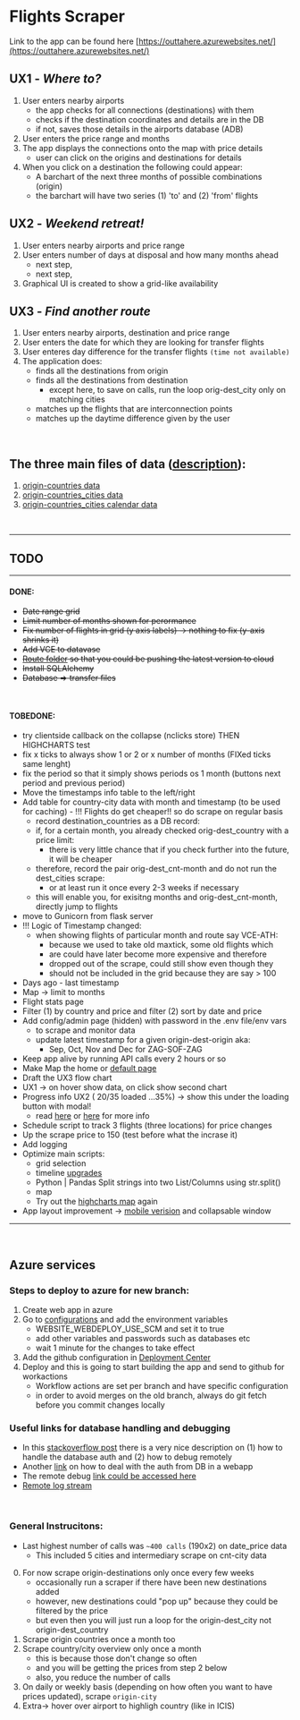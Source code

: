 # Flights Scraper

Link to the app can be found here [https://outtahere.azurewebsites.net/](https://outtahere.azurewebsites.net/)

## UX1 - <i>Where to?</i>
1. User enters nearby airports
   - the app checks for all connections (destinations) with them
   - checks if the destination coordinates and details are in the DB
   - if not, saves those details in the airports database (ADB)
2. User enters the price range and months
3. The app displays the connections onto the map with price details
   - user can click on the origins and destinations for details
4. When you click on a destination the following could appear:
   - A barchart of the next three months of possible combinations (origin)
   - the barchart will have two series (1) 'to' and (2) 'from' flights

## UX2 - <i>Weekend retreat!</i>
1. User enters nearby airports and price range
2. User enters number of days at disposal and how many months ahead
   - next step,
   - next step,
3. Graphical UI is created to show a grid-like availability

## UX3 - <i>Find another route</i>
1. User enters nearby airports, destination and price range
2. User enters the date for which they are looking for transfer flights
3. User enteres day difference for the transfer flights `(time not available)`
4. The application does:
   - finds all the destinations from origin
   - finds all the destinations from destination
      - except here, to save on calls, run the loop orig-dest_city only on matching cities
   - matches up the flights that are interconnection points
   - matches up the daytime difference given by the user

<br>

## The three main files of data ([description](/data/json_file_description.md)):
1. [origin-countries data](/data/example_json_dest_countries.json)
2. [origin-countries_cities data](/data/example_json_dest_cities.json)
3. [origin-countries_cities calendar data](/data/example_calendar.json)

<br>

--------------------------------------------------------
## TODO
--------------------------------------------------------
#### DONE:
- ~~Date range grid~~
- ~~Limit number of months shown for perormance~~
- ~~Fix number of flights in grid (y axis labels) -> nothing to fix (y-axis shrinks it)~~
- ~~Add VCE to datavase~~
- ~~[Route folder](https://docs.microsoft.com/en-us/azure/app-service/configure-language-python#customize-startup-command) so that you could be pushing the latest version to cloud~~
- ~~Install SQLAlchemy~~
- ~~Database => transfer files~~ 
<br>


#### TOBEDONE:
- try clientside callback on the collapse (nclicks store) THEN HIGHCHARTS test
- fix x ticks to always show 1 or 2 or x number of months (FIXed ticks same lenght)
- fix the period so that it simply shows periods os 1 month (buttons next period and previous period)
- Move the timestamps info table to the left/right
- Add table for country-city data with month and timestamp (to be used for caching) - !!! Flights do get cheaper!! so do scrape on regular basis
  - record destination_countries as a DB record:
  - if, for a certain month, you already checked orig-dest_country with a price limit:
     - there is very little chance that if you check further into the future, it will be cheaper
  - therefore, record the pair orig-dest_cnt-month and do not run the dest_cities scrape:
    - or at least run it once every 2-3 weeks if necessary
  - this will enable you, for exisitng months and orig-dest_cnt-month, directly jump to flights
- move to Gunicorn from flask server
- !!! Logic of Timestamp changed:
  - when showing flights of particular month and route say VCE-ATH:
    - because we used to take old maxtick, some old flights which
    - are could have later become more expensive and therefore
    - dropped out of the scrape, could still show even though they 
    - should not be included in the grid because they are say > 100
- Days ago - last timestamp
- Map -> limit to months
- Flight stats page
- Filter (1) by country and price and filter (2) sort by date and price
- Add config/admin page (hidden) with password in the .env file/env vars
  - to scrape and monitor data
  - update latest timestamp for a given origin-dest-origin aka:
    - Sep, Oct, Nov and Dec for ZAG-SOF-ZAG
- Keep app alive by running API calls every 2 hours or so
- Make Map the home or [default page](https://community.plotly.com/t/introducing-dash-pages-a-dash-2-x-feature-preview/57775)
- Draft the UX3 flow chart 
- UX1 -> on hover show data, on click show second chart
- Progress info UX2 ( 20/35 loaded ...35%) -> show this under the loading button with modal!
  - read [here](https://towardsdatascience.com/long-callbacks-in-dash-web-apps-72fd8de25937) or [here](https://dash.plotly.com/long-callbacks) for more info
- Schedule script to track 3 flights (three locations) for price changes
- Up the scrape price to 150 (test before what the incrase it)
- Add logging
- Optimize main scripts:
  - grid selection
  - timeline [upgrades](https://plotly.com/python-api-reference/generated/plotly.express.timeline.html)
  - Python | Pandas Split strings into two List/Columns using str.split()
  - map
  - Try out the [highcharts map](https://towardsdatascience.com/highly-interactive-data-visualization-cd3a9b082370#:~:text=Panel%2DHighcharts%20is%20a%20python,python%20for%20Exploratory%20Data%20Analysis.) again
- App layout improvement -> [mobile verision](https://stackoverflow.com/questions/22985370/making-the-bootstrap-dashboard-example-sidebar-visible-available-on-mobile) and collapsable window

--------------------------------------------------------
<br>

## Azure services
### Steps to deploy to azure for new branch:
1. Create web app in azure
2. Go to [configurations](https://portal.azure.com/#@kmitkovkerlievgmail.onmicrosoft.com/resource/subscriptions/ea1de4dc-316d-4041-baf0-5824b53e3cfc/resourcegroups/KMK_RG_GENERIC/providers/Microsoft.Web/sites/flightvis/configuration) and add the environment variables
   * WEBSITE_WEBDEPLOY_USE_SCM and set it to true
   * add other variables and passwords such as databases etc
   * wait 1 minute for the changes to take effect
3. Add the github configuration in [Deployment Center](https://portal.azure.com/#@kmitkovkerlievgmail.onmicrosoft.com/resource/subscriptions/ea1de4dc-316d-4041-baf0-5824b53e3cfc/resourcegroups/KMK_RG_GENERIC/providers/Microsoft.Web/sites/flightvis/vstscd)
4. Deploy and this is going to start building the app and send to github for workactions
   * Workflow actions are set per branch and have specific configuration
   * in order to avoid merges on the old branch, always do git fetch before you commit changes locally 

### Useful links for database handling and debugging
- In this [stackoverflow post](https://stackoverflow.com/questions/68867980/connection-to-microsoft-azure-sql-database-works-in-local-enviornment-but-not-in) there is a very nice description on (1) how to handle the database auth and (2) how to debug remotely
- Another [link](https://docs.microsoft.com/en-us/visualstudio/debugger/remote-debugging?view=vs-2019) on how to deal with the auth from DB in a webapp
- The remote debug [link could be accessed here](https://hedihargam.medium.com/python-sql-database-access-with-managed-identity-from-azure-web-app-functions-14566e5a0f1a)
- [Remote log stream](https://outtahere.scm.azurewebsites.net/)
<br>

### General Instrucitons:
- Last highest number of calls was `~400 calls` (190x2) on date_price data
  - This included 5 cities and intermediary scrape on cnt-city data
0. For now scrape origin-destinations only once every few weeks
   - occasionally run a scraper if there have been new destinations added
   - however, new destinations could "pop up" because they could be filtered by the price
   - but even then you will just run a loop for the origin-dest_city not origin-dest_country
1. Scrape origin countries once a month too
2. Scrape country/city overview only once a month
   - this is because those don't change so often
   - and you will be getting the prices from step 2 below
   - also, you reduce the number of calls
3. On daily or weekly basis (depending on how often you want to have prices updated), scrape `origin-city`
4. Extra-> hover over airport to highligh country (like in ICIS)

<br>

